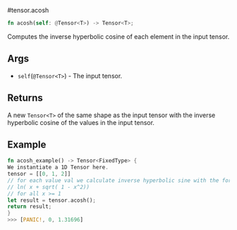 #tensor.acosh

```rust
fn acosh(self: @Tensor<T>) -> Tensor<T>;
```

Computes the inverse hyperbolic cosine of each element in the input tensor.

## Args

* `self`(`@Tensor<T>`) - The input tensor.


## Returns

A new `Tensor<T>` of the same shape as the input tensor with
the inverse hyperbolic cosine of the values in the input tensor.

## Example

```rust
fn acosh_example() -> Tensor<FixedType> {
We instantiate a 1D Tensor here.
tensor = [[0, 1, 2]]
// for each value val we calculate inverse hyperbolic sine with the formula:
// ln( x + sqrt( 1 - x^2))
// for all x >= 1
let result = tensor.acosh();
return result;
}
>>> [PANIC!, 0, 1.31696]
```
